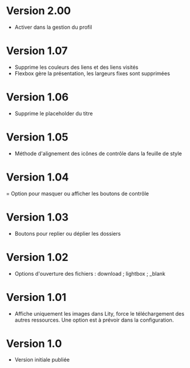 # Version 2.00
- Activer dans la gestion du profil
# Version 1.07
- Supprime les couleurs des liens et des liens visités
- Flexbox gère la présentation, les largeurs fixes sont supprimées
# Version 1.06
- Supprime le placeholder du titre
# Version 1.05
- Méthode d'alignement des icônes de contrôle dans la feuille de style
# Version 1.04
= Option pour masquer ou afficher les boutons de contrôle
# Version 1.03
- Boutons pour replier ou déplier les dossiers
# Version 1.02
- Options d'ouverture des fichiers : download ; lightbox ; _blank
# Version 1.01
- Affiche uniquement les images dans Lity, force le téléchargement des autres ressources. Une option est à prévoir dans la configuration.
# Version 1.0
- Version initiale publiée